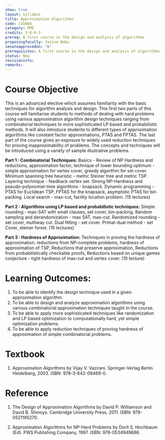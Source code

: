 ```yaml
---
show: true
layout: syllabus
title: Approximation Algorithms
code: CS5004
category: PME
credits: 3-0-0-3
prereq: A first course in the design and analysis of algorithms
proposingfaculty: Jasine Babu
senateapprovedon: "6"
prerequisites: A first course in the design and analysis of algorithms
status: New
revisioninfo:
remarks:
---
```



# Course Objective

This is an advanced elective which assumes familiarity with the basic
techniques for algorithm analysis and design. This first two parts of
this course will familiarise students to methods of dealing with hard
problems using various approximation algorithm design techniques ranging
from combinatorial techniques to more sophisticated LP based and
probabilistic methods. It will also introduce students to different
types of approximation algorithms like constant factor approximations,
PTAS and FPTAS. The last part of the course gives an exposure to widely
used reduction techniques for proving inapproximability of problems. The
concepts and techniques will be introduced using a variety of sample
illustrative problems.

**Part 1 : Combinatorial Techniques:** Basics - Review of NP Hardness and reductions, approximation factor, technique of lower bounding optimum - simple approximation for vertex cover, greedy algorithm for set cover. Minimum spanning tree heuristic - metric Steiner tree and metric TSP. Layering technique - feedback vertex set. Strong NP-Hardness and pseudo-polynomial-time algorithms - knapsack. Dynamic programming - PTAS for Euclidean TSP, FPTAS for the knapsack, asymptotic PTAS for bin packing. Local search - max-cut, facility location problem.   (15 lectures)

**Part 2 : Algorithms using LP based and probabilistic techniques:** Simple rounding - max-SAT with small clauses, set cover, bin-packing. Random sampling and derandomization - max SAT, max-cut. Randomized rounding - set cover, multiway cut. Dual fitting - set cover. Primal-dual method - set Cover, steiner forest. (15 lectures)

**Part 3 : Hardness of Approximation:** Techniques in proving the hardness of approximation: reductions from NP-complete problems, hardness of approximation of TSP, Reductions that preserve approximation, Reductions from probabilistically checkable proofs, Reductions based on unique games conjecture - tight hardness of max-cut and vertex cover. (10 lecture)

# Learning Outcomes:

1.  To be able to identify the design technique used in a given
    approximation algorithm.
2.  To be able to design and analyze approximation algorithms using
    various combinatorial approximation techniques taught in the course.
3.  To be able to apply more sophisticated techniques like randomization
    and LP based optimization to computationally hard, yet simple
    optimization problems.
4.  To be able to apply reduction techniques of proving hardness of
    approximation of simple combinatorial problems.


# Textbook

1.  Approximation Algorithms by Vijay V. Vazirani. Springer-Verlag
    Berlin Heidelberg, 2003. ISBN: 978-3-642-08469-0.

# Reference

1.  The Design of Approximation Algorithms by David P. Williamson and
    David B. Shmoys. Cambridge University Press, 2011. ISBN: 978-0521195270.

2.  Approximation Algorithms for NP-Hard Problems by Dorit S. Hochbaum
    (Ed). PWS Publishing Company, 1997. ISBN: 978-0534949686.

